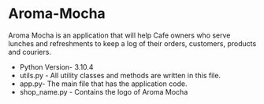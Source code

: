 # Aroma-Mocha
Aroma Mocha is an application that will help Cafe owners who serve lunches and refreshments to keep a log of their orders, customers, products and couriers. 

- Python Version- 3.10.4
- utils.py - All utility classes and methods are written in this file.  
- app.py- The main file that has  the application code.   
- shop_name.py - Contains the logo of Aroma Mocha  
